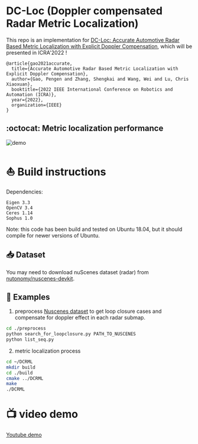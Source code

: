 # DC-Loc (Doppler compensated Radar Metric Localization)
 This repo is an implementation for [DC-Loc: Accurate Automotive Radar Based Metric Localization with Explicit Doppler Compensation](https://arxiv.org/abs/2112.14887), which will be presented in ICRA'2022 !
```
@article{gao2021accurate,
  title={Accurate Automotive Radar Based Metric Localization with Explicit Doppler Compensation},
  author={Gao, Pengen and Zhang, Shengkai and Wang, Wei and Lu, Chris Xiaoxuan},
  booktitle={2022 IEEE International Conference on Robotics and Automation (ICRA)},
  year={2022},
  organization={IEEE}  
}
```
## :octocat: Metric localization performance 
![demo](demo.gif)


# :boat: Build instructions 
Dependencies:
```
Eigen 3.3
OpenCV 3.4
Ceres 1.14
Sophus 1.0
```
Note: this code has been build and tested on Ubuntu 18.04, but it should compile for newer versions of Ubuntu.

## 📥 Dataset 
You may need to download nuScenes dataset (radar) from [nutonomy/nuscenes-devkit](https://github.com/nutonomy/nuscenes-devkit).

## :taxi: Examples 

1. preprocess [Nuscenes dataset](https://www.nuscenes.org/) to get loop closure cases and compensate for doppler effect in each radar submap.
```bash
cd ./preprocess
python search_for_loopclosure.py PATH_TO_NUSCENES
python list_seq.py
```
2. metric localization process
```bash
cd ~/DCRML
mkdir build
cd ./build
cmake ../DCRML
make
./DCRML
```

# 📺 video demo 
 [Youtube demo](https://www.youtube.com/watch?v=FHUWfai00HM&ab_channel=PengenGao)
